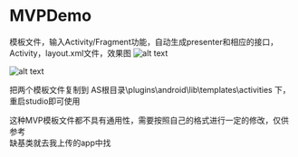 # MVPDemo
模板文件，输入Activity/Fragment功能，自动生成presenter和相应的接口，Activity，layout.xml文件，效果图
![alt text](https://github.com/sunflowerseat/MVPDemo/blob/master/preview/MVPActivity.png "Title" )

![alt text](https://github.com/sunflowerseat/MVPDemo/blob/master/preview/MVPFragment.png "Title" )

把两个模板文件复制到
AS根目录\plugins\android\lib\templates\activities
下，重启studio即可使用

这种MVP模板文件都不具有通用性，需要按照自己的格式进行一定的修改，仅供参考</br>缺基类就去我上传的app中找
